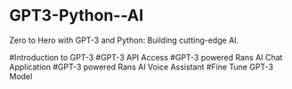 # GPT3-Python--AI
Zero to Hero with GPT-3 and Python: Building cutting-edge AI. 

#Introduction to GPT-3
#GPT-3 API Access
#GPT-3 powered Rans AI Chat Application
#GPT-3 powered Rans AI Voice Assistant
#Fine Tune GPT-3 Model

